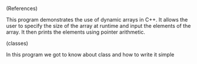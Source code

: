 (References)

This program demonstrates the use of dynamic arrays in C++. It allows the user to specify the size of the array at runtime and input the elements of the array. It then prints the elements using pointer arithmetic.

(classes)

In this program we got to know about class and how to write it simple